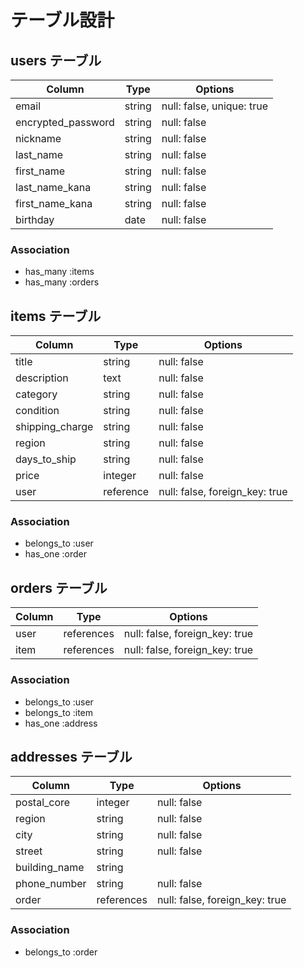# テーブル設計

## users テーブル

| Column             | Type   | Options                   |
| ------------------ | ------ | ------------------------- |
| email              | string | null: false, unique: true |
| encrypted_password | string | null: false               |
| nickname           | string | null: false               |
| last_name          | string | null: false               |
| first_name         | string | null: false               |
| last_name_kana     | string | null: false               |
| first_name_kana    | string | null: false               |
| birthday           | date   | null: false               |

### Association

- has_many :items
- has_many :orders

## items テーブル

| Column          | Type      | Options                        |
| --------------- | --------- | ------------------------------ |
| title           | string    | null: false                    |
| description     | text      | null: false                    |
| category        | string    | null: false                    |
| condition       | string    | null: false                    |
| shipping_charge | string    | null: false                    |
| region          | string    | null: false                    |
| days_to_ship    | string    | null: false                    |
| price           | integer   | null: false                    |
| user            | reference | null: false, foreign_key: true |

### Association

- belongs_to :user
- has_one :order

## orders テーブル

| Column    | Type       | Options                        |
| --------- | ---------- | ------------------------------ |
| user      | references | null: false, foreign_key: true |
| item      | references | null: false, foreign_key: true |


### Association

- belongs_to :user
- belongs_to :item
- has_one :address

## addresses テーブル

| Column        | Type       | Options                        |
| ------------- | ---------- | ------------------------------ |
| postal_core   | integer    | null: false                    |
| region        | string    | null: false                     |
| city          | string    | null: false                     |
| street        | string    | null: false                     |
| building_name | string    |                                 |
| phone_number  | string    | null: false                     |
| order         | references | null: false, foreign_key: true |

### Association

- belongs_to :order